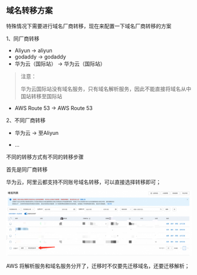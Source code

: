 ## 域名转移方案

特殊情况下需要进行域名厂商转移，现在来配置一下域名厂商转移的方案

1、同厂商转移

- Aliyun -> aliyun
- godaddy -> godaddy 
- 华为云（国际站） -> 华为云（国际站）

> 注意： 
>
> 华为云国际站没有域名服务，只有域名解析服务，因此不能直接将域名从中国站转移至国际站

- AWS Route 53 -> AWS Route 53

2、不同厂商转移

- 华为云 -> 至Aliyun

- ...

不同的转移方式有不同的转移步骤

首先是同厂商转移

华为云，阿里云都支持不同账号域名转移，可以直接选择转移即可；

![image-20250208103844755](02_域名转移方案.assets/image-20250208103844755.png)

AWS 将解析服务和域名服务分开了，迁移时不仅要先迁移域名，还要迁移解析；

